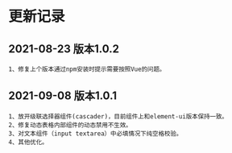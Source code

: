 # 更新记录

## 2021-08-23 版本1.0.2

```
1、修复上个版本通过npm安装时提示需要按照Vue的问题。
```

## 2021-09-08 版本1.0.1
 

```
1、放开级联选择器组件(cascader)，目前组件上和element-ui版本保持一致。
2、修复动态表格内部组件的动态禁用不生效。
3、对文本组件（input textarea）中必填情况下纯空格校验。
4、其他优化。
```
